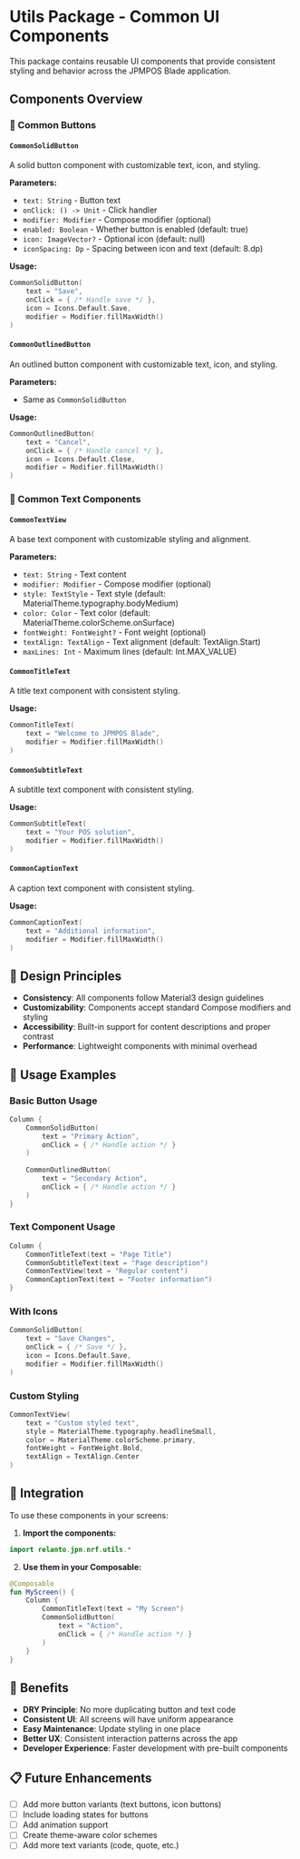 # Utils Package - Common UI Components

This package contains reusable UI components that provide consistent styling and behavior across the JPMPOS Blade application.

## Components Overview

### 🎯 Common Buttons

#### `CommonSolidButton`
A solid button component with customizable text, icon, and styling.

**Parameters:**
- `text: String` - Button text
- `onClick: () -> Unit` - Click handler
- `modifier: Modifier` - Compose modifier (optional)
- `enabled: Boolean` - Whether button is enabled (default: true)
- `icon: ImageVector?` - Optional icon (default: null)
- `iconSpacing: Dp` - Spacing between icon and text (default: 8.dp)

**Usage:**
```kotlin
CommonSolidButton(
    text = "Save",
    onClick = { /* Handle save */ },
    icon = Icons.Default.Save,
    modifier = Modifier.fillMaxWidth()
)
```

#### `CommonOutlinedButton`
An outlined button component with customizable text, icon, and styling.

**Parameters:**
- Same as `CommonSolidButton`

**Usage:**
```kotlin
CommonOutlinedButton(
    text = "Cancel",
    onClick = { /* Handle cancel */ },
    icon = Icons.Default.Close,
    modifier = Modifier.fillMaxWidth()
)
```

### 📝 Common Text Components

#### `CommonTextView`
A base text component with customizable styling and alignment.

**Parameters:**
- `text: String` - Text content
- `modifier: Modifier` - Compose modifier (optional)
- `style: TextStyle` - Text style (default: MaterialTheme.typography.bodyMedium)
- `color: Color` - Text color (default: MaterialTheme.colorScheme.onSurface)
- `fontWeight: FontWeight?` - Font weight (optional)
- `textAlign: TextAlign` - Text alignment (default: TextAlign.Start)
- `maxLines: Int` - Maximum lines (default: Int.MAX_VALUE)

#### `CommonTitleText`
A title text component with consistent styling.

**Usage:**
```kotlin
CommonTitleText(
    text = "Welcome to JPMPOS Blade",
    modifier = Modifier.fillMaxWidth()
)
```

#### `CommonSubtitleText`
A subtitle text component with consistent styling.

**Usage:**
```kotlin
CommonSubtitleText(
    text = "Your POS solution",
    modifier = Modifier.fillMaxWidth()
)
```

#### `CommonCaptionText`
A caption text component with consistent styling.

**Usage:**
```kotlin
CommonCaptionText(
    text = "Additional information",
    modifier = Modifier.fillMaxWidth()
)
```

## 🎨 Design Principles

- **Consistency**: All components follow Material3 design guidelines
- **Customizability**: Components accept standard Compose modifiers and styling
- **Accessibility**: Built-in support for content descriptions and proper contrast
- **Performance**: Lightweight components with minimal overhead

## 📱 Usage Examples

### Basic Button Usage
```kotlin
Column {
    CommonSolidButton(
        text = "Primary Action",
        onClick = { /* Handle action */ }
    )
    
    CommonOutlinedButton(
        text = "Secondary Action",
        onClick = { /* Handle action */ }
    )
}
```

### Text Component Usage
```kotlin
Column {
    CommonTitleText(text = "Page Title")
    CommonSubtitleText(text = "Page description")
    CommonTextView(text = "Regular content")
    CommonCaptionText(text = "Footer information")
}
```

### With Icons
```kotlin
CommonSolidButton(
    text = "Save Changes",
    onClick = { /* Save */ },
    icon = Icons.Default.Save,
    modifier = Modifier.fillMaxWidth()
)
```

### Custom Styling
```kotlin
CommonTextView(
    text = "Custom styled text",
    style = MaterialTheme.typography.headlineSmall,
    color = MaterialTheme.colorScheme.primary,
    fontWeight = FontWeight.Bold,
    textAlign = TextAlign.Center
)
```

## 🔧 Integration

To use these components in your screens:

1. **Import the components:**
```kotlin
import relanto.jpn.nrf.utils.*
```

2. **Use them in your Composable:**
```kotlin
@Composable
fun MyScreen() {
    Column {
        CommonTitleText(text = "My Screen")
        CommonSolidButton(
            text = "Action",
            onClick = { /* Handle action */ }
        )
    }
}
```

## 🚀 Benefits

- **DRY Principle**: No more duplicating button and text code
- **Consistent UI**: All screens will have uniform appearance
- **Easy Maintenance**: Update styling in one place
- **Better UX**: Consistent interaction patterns across the app
- **Developer Experience**: Faster development with pre-built components

## 📋 Future Enhancements

- [ ] Add more button variants (text buttons, icon buttons)
- [ ] Include loading states for buttons
- [ ] Add animation support
- [ ] Create theme-aware color schemes
- [ ] Add more text variants (code, quote, etc.)
